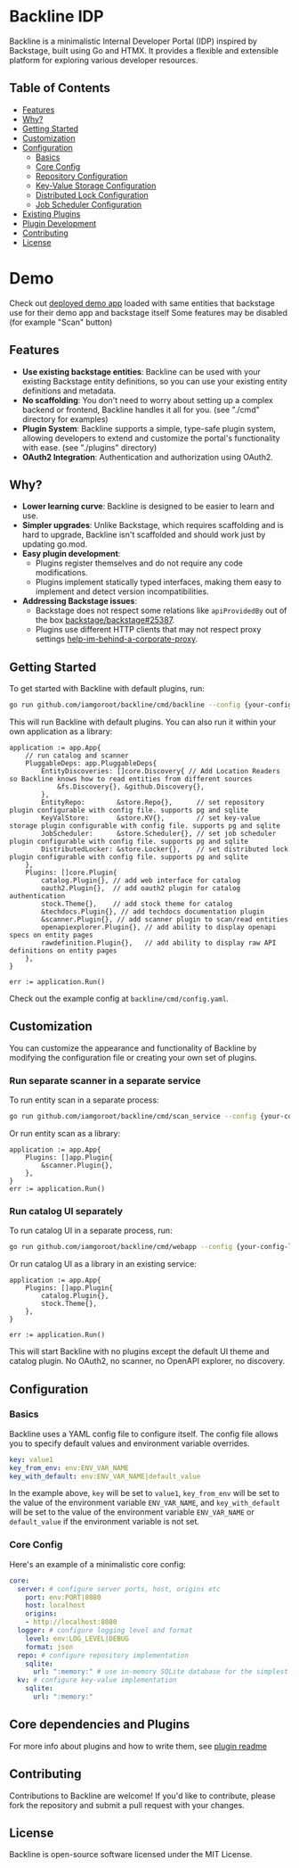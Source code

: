 # Backline IDP

Backline is a minimalistic Internal Developer Portal (IDP) inspired by Backstage, built using Go and HTMX. It provides a flexible and extensible platform for exploring various developer resources.

## Table of Contents
- [Features](#features)
- [Why?](#why)
- [Getting Started](#getting-started)
- [Customization](#customization)
- [Configuration](#configuration)
  - [Basics](#basics)
  - [Core Config](#core-config)
  - [Repository Configuration](#repository-configuration)
  - [Key-Value Storage Configuration](#key-value-storage-configuration)
  - [Distributed Lock Configuration](#distributed-lock-configuration)
  - [Job Scheduler Configuration](#job-scheduler-configuration)
- [Existing Plugins](#existing-plugins)
- [Plugin Development](#plugin-development)
- [Contributing](#contributing)
- [License](#license)

# Demo

Check out [deployed demo app](https://backline-b0792b787812.herokuapp.com/) loaded with same entities that backstage use
for their demo app and backstage itself
Some features may be disabled (for example "Scan" button)

## Features
- **Use existing backstage entities**: Backline can be used with your existing Backstage entity definitions, so you can use your existing entity definitions and metadata.
- **No scaffolding**: You don't need to worry about setting up a complex backend or frontend, Backline handles it all for you. (see "./cmd" directory for examples)
- **Plugin System**: Backline supports a simple, type-safe plugin system, allowing developers to extend and customize the portal's functionality with ease. (see "./plugins" directory)
- **OAuth2 Integration**: Authentication and authorization using OAuth2.

## Why?
- **Lower learning curve**: Backline is designed to be easier to learn and use.
- **Simpler upgrades**: Unlike Backstage, which requires scaffolding and is hard to upgrade, Backline isn't scaffolded and should work just by updating go.mod.
- **Easy plugin development**:
  - Plugins register themselves and do not require any code modifications.
  - Plugins implement statically typed interfaces, making them easy to implement and detect version incompatibilities.
- **Addressing Backstage issues**:
  - Backstage does not respect some relations like `apiProvidedBy` out of the box [backstage/backstage#25387](https://github.com/backstage/backstage/issues/25387).
  - Plugins use different HTTP clients that may not respect proxy settings [help-im-behind-a-corporate-proxy](https://github.com/backstage/backstage/blob/master/contrib/docs/tutorials/help-im-behind-a-corporate-proxy.md).

## Getting Started

To get started with Backline with default plugins, run:

```bash
go run github.com/iamgoroot/backline/cmd/backline --config {your-config-location}/config.yaml
```

This will run Backline with default plugins. You can also run it within your own application as a library:

```golang
application := app.App{
    // run catalog and scanner
    PluggableDeps: app.PluggableDeps{
        EntityDiscoveries: []core.Discovery{ // Add Location Readers so Backline knows how to read entities from different sources
            &fs.Discovery{}, &github.Discovery{},
        },
        EntityRepo:        &store.Repo{},      // set repository plugin configurable with config file. supports pg and sqlite
        KeyValStore:       &store.KV{},        // set key-value storage plugin configurable with config file. supports pg and sqlite
        JobScheduler:      &store.Scheduler{}, // set job scheduler plugin configurable with config file. supports pg and sqlite
        DistributedLocker: &store.Locker{},    // set distributed lock plugin configurable with config file. supports pg and sqlite
    },
    Plugins: []core.Plugin{
        catalog.Plugin{}, // add web interface for catalog
        oauth2.Plugin{},  // add oauth2 plugin for catalog authentication
        stock.Theme{},    // add stock theme for catalog
        &techdocs.Plugin{}, // add techdocs documentation plugin
        &scanner.Plugin{}, // add scanner plugin to scan/read entities
        openapiexplorer.Plugin{}, // add ability to display openapi specs on entity pages
        rawdefinition.Plugin{},   // add ability to display raw API definitions on entity pages
    },
}

err := application.Run()
```

Check out the example config at `backline/cmd/config.yaml`.

## Customization

You can customize the appearance and functionality of Backline by modifying the configuration file or creating your own set of plugins.

### Run separate scanner in a separate service

To run entity scan in a separate process:

```bash
go run github.com/iamgoroot/backline/cmd/scan_service --config {your-config-location}/config.yaml
```

Or run entity scan as a library:

```golang
application := app.App{
    Plugins: []app.Plugin{
        &scanner.Plugin{},
    },
}
err := application.Run()
```

### Run catalog UI separately

To run catalog UI in a separate process, run:

```bash
go run github.com/iamgoroot/backline/cmd/webapp --config {your-config-location}/config.yaml
```

Or run catalog UI as a library in an existing service:

```golang
application := app.App{
    Plugins: []app.Plugin{
        catalog.Plugin{},
        stock.Theme{},
    },
}

err := application.Run()
```

This will start Backline with no plugins except the default UI theme and catalog plugin. No OAuth2, no scanner, no OpenAPI explorer, no discovery.

## Configuration

### Basics

Backline uses a YAML config file to configure itself. The config file allows you to specify default values and environment variable overrides.

```yaml
key: value1
key_from_env: env:ENV_VAR_NAME
key_with_default: env:ENV_VAR_NAME|default_value
```

In the example above, `key` will be set to `value1`, `key_from_env` will be set to the value of the environment variable `ENV_VAR_NAME`, and `key_with_default` will be set to the value of the environment variable `ENV_VAR_NAME` or `default_value` if the environment variable is not set.

### Core Config

Here's an example of a minimalistic core config:

```yaml
core:
  server: # configure server ports, host, origins etc
    port: env:PORT|8080
    host: localhost
    origins:
    - http://localhost:8080
  logger: # configure logging level and format
    level: env:LOG_LEVEL|DEBUG
    format: json
  repo: # configure repository implementation
    sqlite:
      url: ":memory:" # use in-memory SQLite database for the simplest setup
  kv: # configure key-value implementation
    sqlite:
      url: ":memory:" 
```

## Core dependencies and Plugins

For more info about plugins and how to write them, see [plugin readme](./plugin/README.md)

## Contributing

Contributions to Backline are welcome! If you'd like to contribute, please fork the repository and submit a pull request with your changes.

## License

Backline is open-source software licensed under the MIT License.
